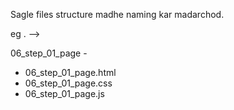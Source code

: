 Sagle files structure madhe naming kar madarchod.

eg . --> 

06_step_01_page -
   - 06_step_01_page.html
   - 06_step_01_page.css
   - 06_step_01_page.js
